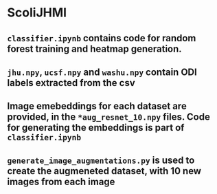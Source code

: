 # ScoliJHMI

## `classifier.ipynb` contains code for random forest training and heatmap generation. 
## `jhu.npy`, `ucsf.npy` and `washu.npy` contain ODI labels extracted from the csv
## Image emebeddings for each dataset are provided, in the `*aug_resnet_10.npy` files. Code for generating the embeddings is part of `classifier.ipynb` 
## `generate_image_augmentations.py` is used to create the augmeneted dataset, with 10 new images from each image